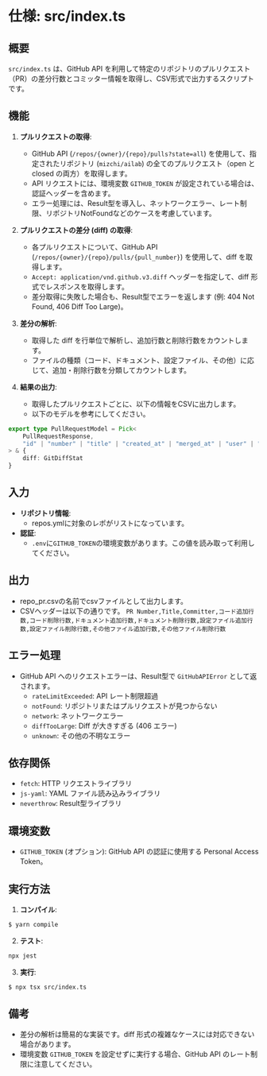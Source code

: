 # 仕様: src/index.ts

## 概要

`src/index.ts` は、GitHub API を利用して特定のリポジトリのプルリクエスト（PR）の差分行数とコミッター情報を取得し、CSV形式で出力するスクリプトです。

## 機能

1. **プルリクエストの取得**:
   - GitHub API (`/repos/{owner}/{repo}/pulls?state=all`) を使用して、指定されたリポジトリ (`mizchi/ailab`) の全てのプルリクエスト（open と closed の両方）を取得します。
   - API リクエストには、環境変数 `GITHUB_TOKEN` が設定されている場合は、認証ヘッダーを含めます。
   - エラー処理には、Result型を導入し、ネットワークエラー、レート制限、リポジトリNotFoundなどのケースを考慮しています。

2. **プルリクエストの差分 (diff) の取得**:
   - 各プルリクエストについて、GitHub API (`/repos/{owner}/{repo}/pulls/{pull_number}`) を使用して、diff を取得します。
   - `Accept: application/vnd.github.v3.diff` ヘッダーを指定して、diff 形式でレスポンスを取得します。
   - 差分取得に失敗した場合も、Result型でエラーを返します (例: 404 Not Found, 406 Diff Too Large)。

3. **差分の解析**:
   - 取得した diff を行単位で解析し、追加行数と削除行数をカウントします。
   - ファイルの種類（コード、ドキュメント、設定ファイル、その他）に応じて、追加・削除行数を分類してカウントします。

4. **結果の出力**:
   - 取得したプルリクエストごとに、以下の情報をCSVに出力します。
   - 以下のモデルを参考にしてください。
```ts
export type PullRequestModel = Pick<
	PullRequestResponse,
	"id" | "number" | "title" | "created_at" | "merged_at" | "user" | "html_url"
> & {
	diff: GitDiffStat
}
```


## 入力

- **リポジトリ情報**:
  - repos.ymlに対象のレポがリストになっています。
- **認証**:
  - `.env`に`GITHUB_TOKEN`の環境変数があります。この値を読み取って利用してください。

## 出力

- repo_pr.csvの名前でcsvファイルとして出力します。
- CSVヘッダーは以下の通りです。
  `PR Number,Title,Committer,コード追加行数,コード削除行数,ドキュメント追加行数,ドキュメント削除行数,設定ファイル追加行数,設定ファイル削除行数,その他ファイル追加行数,その他ファイル削除行数`

## エラー処理

- GitHub API へのリクエストエラーは、Result型で `GitHubAPIError` として返されます。
  - `rateLimitExceeded`: API レート制限超過
  - `notFound`: リポジトリまたはプルリクエストが見つからない
  - `network`: ネットワークエラー
  - `diffTooLarge`: Diff が大きすぎる (406 エラー)
  - `unknown`: その他の不明なエラー

## 依存関係

- `fetch`: HTTP リクエストライブラリ
- `js-yaml`: YAML ファイル読み込みライブラリ
- `neverthrow`: Result型ライブラリ

## 環境変数

- `GITHUB_TOKEN` (オプション): GitHub API の認証に使用する Personal Access Token。

## 実行方法

1.  **コンパイル**:
```bash
$ yarn compile 
```

2.  **テスト**:
```bash
npx jest
```

3.  **実行**:
```bash
$ npx tsx src/index.ts
  ```

## 備考
- 差分の解析は簡易的な実装です。diff 形式の複雑なケースには対応できない場合があります。
- 環境変数 `GITHUB_TOKEN` を設定せずに実行する場合、GitHub API のレート制限に注意してください。
